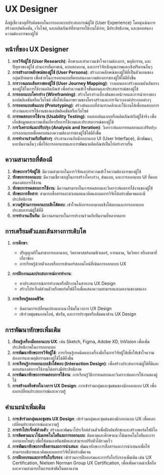 # UX Designer
คือผู้เชี่ยวชาญที่รับผิดชอบในการออกแบบประสบการณ์ผู้ใช้ (User Experience) โดยมุ่งเน้นการสร้างแอปพลิเคชัน, เว็บไซต์, และผลิตภัณฑ์ที่สามารถใช้งานได้ง่าย, มีประสิทธิภาพ, และตอบสนองความต้องการของผู้ใช้

## หน้าที่ของ UX Designer

1. **การวิจัยผู้ใช้ (User Research)**: ศึกษาและทำความเข้าใจความต้องการ, พฤติกรรม, และปัญหาของผู้ใช้ ผ่านการสัมภาษณ์, แบบสอบถาม, และการวิจัยเชิงคุณภาพและเชิงปริมาณอื่นๆ
2. **การสร้างภาพลักษณ์ของผู้ใช้ (User Persona)**: สร้างภาพลักษณ์ของผู้ใช้ที่เป็นตัวแทนของกลุ่มเป้าหมาย เพื่อช่วยในการออกแบบที่ตอบสนองความต้องการของผู้ใช้ได้ดียิ่งขึ้น
3. **การวางแผนเส้นทางของผู้ใช้ (User Journey Mapping)**: วางแผนและสร้างแผนผังเส้นทางของผู้ใช้ในการใช้งานผลิตภัณฑ์ เพื่อทำความเข้าใจขั้นตอนและประสบการณ์ของผู้ใช้
4. **การออกแบบโครงร่าง (Wireframing)**: สร้างโครงร่างเบื้องต้นของหน้าจอและการนำทางของแอปพลิเคชันหรือเว็บไซต์ เพื่อให้เห็นภาพรวมของโครงสร้างและการจัดวางองค์ประกอบต่างๆ
5. **การออกแบบต้นแบบ (Prototyping)**: สร้างต้นแบบที่สามารถคลิกและใช้งานได้เพื่อทดสอบการทำงานและการใช้งานของแอปพลิเคชันหรือเว็บไซต์
6. **การทดสอบการใช้งาน (Usability Testing)**: ทดสอบต้นแบบหรือผลิตภัณฑ์กับผู้ใช้จริง เพื่อเก็บข้อมูลและความเห็นเกี่ยวกับการใช้งานและประสบการณ์ของผู้ใช้
7. **การวิเคราะห์และปรับปรุง (Analysis and Iteration)**: วิเคราะห์ผลการทดสอบและปรับปรุงการออกแบบเพื่อตอบสนองความต้องการของผู้ใช้ได้ดียิ่งขึ้น
8. **การทำงานร่วมกับทีมต่างๆ**: ประสานงานกับนักออกแบบ UI (User Interface), นักพัฒนา, และทีมงานอื่นๆ เพื่อให้การออกแบบและการพัฒนาผลิตภัณฑ์เป็นไปอย่างราบรื่น

## ความสามารถที่ต้องมี

1. **ทักษะการวิจัยผู้ใช้**: มีความสามารถในการวิจัยและทำความเข้าใจความต้องการของผู้ใช้
2. **ทักษะการออกแบบ**: มีความเชี่ยวชาญในการสร้างโครงร่าง, ต้นแบบ, และการออกแบบ UI ที่ตอบสนองต่อการใช้งาน
3. **ทักษะการทดสอบการใช้งาน**: มีความสามารถในการทดสอบและวิเคราะห์ผลการใช้งานของผู้ใช้
4. **ทักษะการสื่อสาร**: สามารถสื่อสารและนำเสนอแนวคิดและผลการวิจัยได้อย่างชัดเจนและมีประสิทธิภาพ
5. **ความรู้ด้านการออกแบบเชิงโต้ตอบ**: เข้าใจหลักการออกแบบเชิงโต้ตอบและการออกแบบประสบการณ์ผู้ใช้ที่ดี
6. **การทำงานเป็นทีม**: มีความสามารถในการทำงานร่วมกับทีมงานที่หลากหลาย

## การเตรียมตัวและเส้นทางการเติบโต

1. **การศึกษา**:
    - ปริญญาตรีในสาขาการออกแบบ, วิทยาศาสตร์คอมพิวเตอร์, การตลาด, จิตวิทยา หรือสาขาที่เกี่ยวข้อง
    - การเรียนรู้ด้วยตัวเองหรือการเข้าคอร์สออนไลน์ที่เน้นการออกแบบ UX

2. **การฝึกงานและประสบการณ์การทำงาน**:
    - หาประสบการณ์การทำงานหรือฝึกงานในสายงาน UX Design
    - สร้างโปรเจ็กต์ส่วนตัวหรือพอร์ตโฟลิโอเพื่อแสดงความสามารถและผลงานของตนเอง

3. **การเรียนรู้ตลอดชีวิต**:
    - ติดตามการเปลี่ยนแปลงและแนวโน้มในวงการ UX Design
    - เข้าร่วมชุมชนออนไลน์, ฟอรัม, และการประชุมหรือสัมมนาด้าน UX Design

## การพัฒนาทักษะเพิ่มเติม

1. **เรียนรู้เครื่องมือออกแบบ UX**: เช่น Sketch, Figma, Adobe XD, InVision เพื่อเพิ่มประสิทธิภาพในการออกแบบ
2. **การพัฒนาทักษะการวิจัยผู้ใช้**: การเรียนรู้เทคนิคและเครื่องมือในการวิจัยผู้ใช้เพื่อให้เข้าใจความต้องการและพฤติกรรมของผู้ใช้ได้ดียิ่งขึ้น
3. **การเรียนรู้การออกแบบเชิงโต้ตอบ (Interaction Design)**: เพื่อสร้างประสบการณ์ผู้ใช้ที่ดีและตอบสนองต่อการใช้งานได้อย่างมีประสิทธิภาพ
4. **การพัฒนาทักษะการทดสอบการใช้งาน**: การเรียนรู้วิธีการทดสอบและวิเคราะห์ผลการใช้งานของผู้ใช้
5. **การสร้างเครือข่ายในวงการ UX Design**: การเข้าร่วมกลุ่มและชุมชนของนักออกแบบ UX เพื่อแลกเปลี่ยนประสบการณ์และความรู้

## คำแนะนำเพิ่มเติม

1. **การเข้าร่วมกลุ่มและชุมชน UX Design**: เข้าร่วมกลุ่มและชุมชนของนักออกแบบ UX เพื่อแลกเปลี่ยนประสบการณ์และความรู้
2. **การทำโปรเจ็กต์ส่วนตัว**: สร้างและพัฒนาโปรเจ็กต์ส่วนตัวเพื่อฝึกฝนทักษะและสร้างพอร์ตโฟลิโอ
3. **การติดตามแนวโน้มเทคโนโลยีและการออกแบบ**: ติดตามและศึกษาแนวโน้มเทคโนโลยีและการออกแบบใหม่ๆ เพื่อให้ตนเองทันสมัยและสามารถปรับตัวได้รวดเร็ว
4. **การพัฒนาทักษะการสื่อสารและการนำเสนอ**: พัฒนาทักษะการสื่อสารและการนำเสนอเพื่อให้สามารถอธิบายแนวคิดและผลการวิจัยได้อย่างชัดเจน
5. **การฝึกอบรมและการรับใบรับรอง**: เข้าร่วมการฝึกอบรมและการรับใบรับรองเพิ่มเติม เช่น UX Certification, Nielsen Norman Group UX Certification, เพื่อเพิ่มความน่าเชื่อถือและความสามารถในการแข่งขันในตลาดงาน